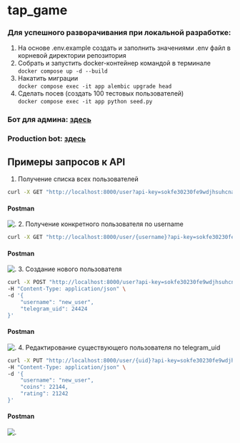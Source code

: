 # tap_game

### Для успешного разворачивания при локальной разработке:
1. На основе .env.example создать и заполнить значениями .env файл в корневой директории репозитория
2. Собрать и запустить docker-контейнер командой в терминале
   </br>
    ```docker compose up -d --build```
3. Накатить миграции
   </br>
   ```docker compose exec -it app alembic upgrade head```
4. Сделать посев (создать 100 тестовых пользователей)
   </br>
   ```docker compose exec -it app python seed.py```

### Бот для админа: [здесь]((https://t.me/cr_user_admin_bot))

### Production bot: [здесь](https://t.me/cr_prod_bot)

## Примеры запросов к API   
1. Получение списка всех пользователей</br>

```bash
curl -X GET "http://localhost:8000/user?api-key=sokfe30230fe9wdjhsuhcnaop!29eu-fjAFK229JDNFD"
```
#### Postman

![.](./requests_api_exmaples/get_all.png)
2. Получение конкретного пользователя по username
```bash
curl -X GET "http://localhost:8000/user/{username}?api-key=sokfe30230fe9wdjhsuhcnaop!29eu-fjAFK229JDNFD"
```
#### Postman
![.](./requests_api_exmaples/get_user.png)
3. Создание нового пользователя
```bash
curl -X POST "http://localhost:8000/user?api-key=sokfe30230fe9wdjhsuhcnaop!29eu-fjAFK229JDNFD" \
-H "Content-Type: application/json" \
-d '{
    "username": "new_user",
    "telegram_uid": 24424
}'
```
#### Postman
![.](./requests_api_exmaples/create_user.png)
4. Редактирование существующего пользователя по telegram_uid
```bash
curl -X PUT "http://localhost:8000/user/{uid}?api-key=sokfe30230fe9wdjhsuhcnaop!29eu-fjAFK229JDNFD" \
-H "Content-Type: application/json" \
-d '{
    "username": "new_user",
    "coins": 22144,
    "rating": 21242
}'
```
#### Postman
![.](./requests_api_exmaples/edit_user.png)


